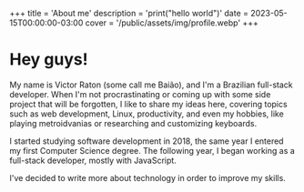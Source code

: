 +++
title = 'About me'
description = 'print("hello world")'
date = 2023-05-15T00:00:00-03:00
cover = '/public/assets/img/profile.webp'
+++


# Hey guys!

My name is Victor Raton (some call me Baião), and I'm a Brazilian full-stack developer. When I'm not procrastinating or coming up with some side project that will be forgotten, I like to share my ideas here, covering topics such as web development, Linux, productivity, and even my hobbies, like playing metroidvanias or researching and customizing keyboards.

I started studying software development in 2018, the same year I entered my first Computer Science degree. The following year, I began working as a full-stack developer, mostly with JavaScript.

I've decided to write more about technology in order to improve my skills.

